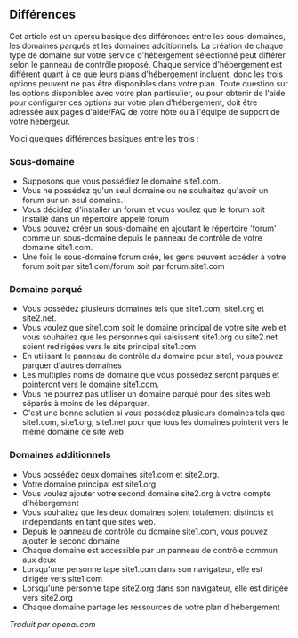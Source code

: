 <!-- Filename: What_is_the_difference_between_a_Sub-Domain,_Parked_Domain_and_an_Add-On_Domain%3F / Display title: Sous-domaines, Domaines Parqués et Domaines Suppplémentaires -->

## Différences

Cet article est un aperçu basique des différences entre les sous-domaines, les domaines parqués et les domaines additionnels. La création de chaque type de domaine sur votre service d'hébergement sélectionné peut différer selon le panneau de contrôle proposé. Chaque service d'hébergement est différent quant à ce que leurs plans d'hébergement incluent, donc les trois options peuvent ne pas être disponibles dans votre plan. Toute question sur les options disponibles avec votre plan particulier, ou pour obtenir de l'aide pour configurer ces options sur votre plan d'hébergement, doit être adressée aux pages d'aide/FAQ de votre hôte ou à l'équipe de support de votre hébergeur.

Voici quelques différences basiques entre les trois :

### Sous-domaine

- Supposons que vous possédiez le domaine site1.com.
- Vous ne possédez qu'un seul domaine ou ne souhaitez qu'avoir un forum sur un seul domaine.
- Vous décidez d'installer un forum et vous voulez que le forum soit installé dans un répertoire appelé forum
- Vous pouvez créer un sous-domaine en ajoutant le répertoire 'forum' comme un sous-domaine depuis le panneau de contrôle de votre domaine site1.com.
- Une fois le sous-domaine forum créé, les gens peuvent accéder à votre forum soit par site1.com/forum soit par forum.site1.com

### Domaine parqué

- Vous possédez plusieurs domaines tels que site1.com, site1.org et site2.net.
- Vous voulez que site1.com soit le domaine principal de votre site web et vous souhaitez que les personnes qui saisissent site1.org ou site2.net soient redirigées vers le site principal site1.com.
- En utilisant le panneau de contrôle du domaine pour site1, vous pouvez parquer d'autres domaines
- Les multiples noms de domaine que vous possédez seront parqués et pointeront vers le domaine site1.com.
- Vous ne pourrez pas utiliser un domaine parqué pour des sites web séparés à moins de les déparquer.
- C'est une bonne solution si vous possédez plusieurs domaines tels que site1.com, site1.org, site1.net pour que tous les domaines pointent vers le même domaine de site web

### Domaines additionnels

- Vous possédez deux domaines site1.com et site2.org.
- Votre domaine principal est site1.org
- Vous voulez ajouter votre second domaine site2.org à votre compte d'hébergement
- Vous souhaitez que les deux domaines soient totalement distincts et indépendants en tant que sites web.
- Depuis le panneau de contrôle du domaine site1.com, vous pouvez ajouter le second domaine
- Chaque domaine est accessible par un panneau de contrôle commun aux deux
- Lorsqu'une personne tape site1.com dans son navigateur, elle est dirigée vers site1.com
- Lorsqu'une personne tape site2.org dans son navigateur, elle est dirigée vers site2.org
- Chaque domaine partage les ressources de votre plan d'hébergement

*Traduit par openai.com*

